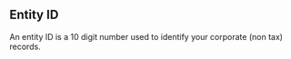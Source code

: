 ## Entity ID

An  entity ID is a 10 digit number used to identify your corporate (non tax) records.
